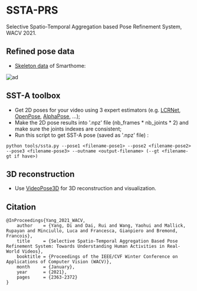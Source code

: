 # SSTA-PRS
Selective Spatio-Temporal Aggregation based Pose Refinement System, WACV 2021.

## Refined pose data
- [Skeleton data](https://drive.google.com/file/d/1tJuGEZGgADgjinN7oT2qEMAeKi9CRj8E/view?usp=sharing) of Smarthome:

![ad](https://github.com/walker-a11y/SSTA-PRS/blob/master/demo/smarthome.png)

## SST-A toolbox
- Get 2D poses for your video using 3 expert estimators (e.g. [LCRNet](https://thoth.inrialpes.fr/src/LCR-Net/), [OpenPose](https://github.com/CMU-Perceptual-Computing-Lab/openpose), [AlphaPose](https://github.com/MVIG-SJTU/AlphaPose), ...);
- Make the 2D pose results into '.npz' file (nb_frames * nb_joints * 2) and make sure the joints indexes are consistent;
- Run this script to get SST-A pose (saved as '.npz' file) :
```
python tools/ssta.py --pose1 <filename-pose1> --pose2 <filename-pose2> --pose3 <filename-pose3> --outname <output-filename> (--gt <filename-gt if have>)
```
## 3D reconstruction
- Use [VideoPose3D](https://github.com/YangDi666/Video_3D_Pose_Estimation#i-have-2d-pose) for 3D reconstruction and visualization.

## Citation
```
@InProceedings{Yang_2021_WACV,
    author    = {Yang, Di and Dai, Rui and Wang, Yaohui and Mallick, Rupayan and Minciullo, Luca and Francesca, Gianpiero and Bremond, Francois},
    title     = {Selective Spatio-Temporal Aggregation Based Pose Refinement System: Towards Understanding Human Activities in Real-World Videos},
    booktitle = {Proceedings of the IEEE/CVF Winter Conference on Applications of Computer Vision (WACV)},
    month     = {January},
    year      = {2021},
    pages     = {2363-2372}
}
```
